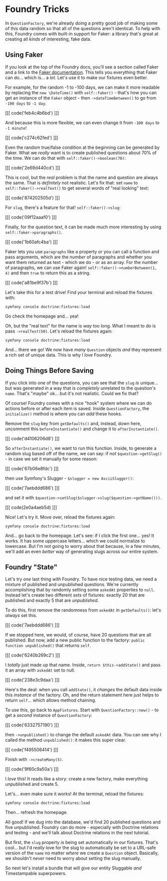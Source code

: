# Foundry Tricks

In `QuestionFactory`, we're already doing a pretty good job of making some of this
data random so that all of the questions aren't identical. To help with this,
Foundry comes with built-in support for Faker: a library that's great at creating
all *kinds* of interesting, fake data.

## Using Faker

If you look at the top of the Foundry docs, you'll see a section called Faker and
a link to the [Faker documentation](https://github.com/fzaninotto/Faker). This
tells you everything that Faker can do... which is... a *lot*. Let's use it to
make our fixtures even better.

For example, for the random -1 to -100 days, we can make it more readable by
replacing the `new \DateTime()` with `self::faker()` - that's how you can get an
instance of the `Faker` object - then `->dateTimeBetween()` to go from `-100 days`
to `-1 day`. 

[[[ code('feb4c4b6bd') ]]]

And because this is more flexible, we can even change it from `-100 days` to `-1 minute`!

[[[ code('c274c62fed') ]]]

Even the random true/false condition at the beginning can be generated by Faker.
What we *really* want is to create published questions about 70% of the time. We
can do that with `self::faker()->boolean(70)`:

[[[ code('2e69d440cd') ]]]

This is cool, but the *real* problem is that the name and question are always
the same. That is *definitely* not realistic. Let's fix that: set `name` to
`self::faker()->realText()` to get several words of "real looking" text:

[[[ code('874202505d') ]]]

For `slug`, there's a feature for that! `self::faker()->slug`:

[[[ code('09f12aaaf0') ]]]

Finally, for the question text, it can be made much more interesting by using
`self::faker->paragraphs()`.

[[[ code('1b60afc4ba') ]]]

Faker lets you use `paragraphs` like a property *or* you can call a function and
pass arguments, which are the *number* of paragraphs and whether you want them
returned as text - which we do - or as an array. For the number of paragraphs,
we can use Faker again! `self::faker()->numberBetween(1, 4)` and then `true`
to return this as a string.

[[[ code('a81be9f37b') ]]]

Let's take this for a test drive! Find your terminal and reload the fixtures with:

```terminal
symfony console doctrine:fixtures:load
```

Go check the homepage and... yea!

Oh, but the "real text" for the name is *way* too long. What I meant to do is
pass `->realText(50)`. Let's reload the fixtures again:

```terminal-silent
symfony console doctrine:fixtures:load
```

And... there we go! We now have *many* `Question` objects *and* they represent
a rich set of unique data. This is why I *love* Foundry.

## Doing Things Before Saving

If you click into one of the questions, you can see that the `slug` *is* unique...
but was generated in a way that is *completely* unrelated to the question's `name`.
That's "maybe" ok... but it's not realistic. Could we fix that?

Of course! Foundry comes with a nice "hook" system where we can do actions
before or after each item is saved. Inside `QuestionFactory`, the
`initialize()` method is where you can *add* these hooks.

Remove the `slug` key from `getDefaults()` and, instead, down here, uncomment
this `beforeInstantiate()` and change it to `afterInstantiate()`.

[[[ code('d4106206d8') ]]]

So `afterInstantiate()`, we want to run this function. Inside, to generate
a random slug based off of the name, we can say: if *not*
`$question->getSlug()` - in case we set it manually for some reason: 

[[[ code('67b06e8fdc') ]]]

then use Symfony's Slugger - `$slugger = new AsciiSlugger()`:

[[[ code('7aebddd686') ]]]
 
and set it with `$question->setSlug($slugger->slug($question->getName()))`.

[[[ code(2e0a4aeb5d) ]]]

Nice! Let's try it. Move over, reload the fixtures again:

```terminal-silent
symfony console doctrine:fixtures:load
```

And... go back to the homepage. Let's see: if I click the first one... yes! It
works. It has some uppercase letters... which we could normalize to lowercase.
But I'm not going to worry about that because, in a few minutes, we'll add an
even *better* way of generating slugs across our entire system.

## Foundry "State"

Let's try *one* last thing with Foundry. To have nice testing data,
we need a mixture of published and unpublished questions. We're currently
accomplishing that by randomly setting some `askedAt` properties to `null`.
Instead let's create two different *sets* of fixtures: exactly 20 that are
published and exactly 5 that are *unpublished*.

To do this, first remove the randomness from `askedAt` in `getDefaults()`: let's
*always* set this.

[[[ code('7aebddd686') ]]]

If we stopped here, we would, of course, have 20 questions that are all published.
But now, add a new public function to the factory: `public function unpublished()`
that returns `self`.

[[[ code('6240b269c2') ]]]

I *totally* just made up that name. Inside, `return $this->addState()` and pass
it an array with `askedAt` set to null.

[[[ code('238e3c9daa') ]]]

Here's the deal: when you call `addState()`, it *changes* the default data inside
this *instance* of the factory. Oh, and the return statement here just helps to
return `self`... which allows method chaining.

To use this, go back to `AppFixtures`. Start with `QuestionFactory::new()` - to
get a *second* instance of `QuestionFactory`:

[[[ code('6332757190') ]]] 
 
then `->unpublished()` to change the default `askedAt` data. You can see why 
I called the method `unpublished()`: it makes this super clear. 

[[[ code('f495506414') ]]]

Finish with `->createMany(5)`.

[[[ code('9f60c9a50a') ]]]

I *love* this! It reads like a story: create a new factory, make everything
unpublished and create 5.

Let's... even make sure it works! At the terminal, reload the fixtures:

```terminal-silent
symfony console doctrine:fixtures:load
```

Then... refresh the homepage.

All good! If we dug into the database, we'd find 20 published questions and five
unpublished. Foundry can do more - especially with Doctrine relations and testing -
and we'll talk about Doctrine relations in the next tutorial.

But first, the `slug` property *is* being set automatically in our fixtures. That's
cool... but I'd *really* love for the slug to automatically be set to a URL-safe
version of the `name` no matter *where* we create a `Question` object. Basically,
we shouldn't *never* need to worry about setting the slug manually.

So next let's install a bundle that will give our entity Sluggable *and*
Timestampable superpowers.
